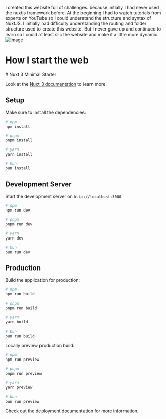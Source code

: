 I created this website full of challenges. because initially I had never used the nuxtjs framework before. At the beginning I had to watch tutorials from experts on YouTube so I could understand the structure and syntax of NuxtJS. I initially had difficulty understanding the routing and folder structure used to create this website. But I never gave up and continued to learn so I could at least slic the website and make it a little more dynamic.
![image](https://github.com/wira97-tech/Assesment-Test/assets/79839518/73830eb2-2770-4e14-8c5e-15f3d35cead9)
<h1>How I start the web</h1>
# Nuxt 3 Minimal Starter

Look at the [Nuxt 3 documentation](https://nuxt.com/docs/getting-started/introduction) to learn more.

## Setup

Make sure to install the dependencies:

```bash
# npm
npm install

# pnpm
pnpm install

# yarn
yarn install

# bun
bun install
```

## Development Server

Start the development server on `http://localhost:3000`:

```bash
# npm
npm run dev

# pnpm
pnpm run dev

# yarn
yarn dev

# bun
bun run dev
```

## Production

Build the application for production:

```bash
# npm
npm run build

# pnpm
pnpm run build

# yarn
yarn build

# bun
bun run build
```

Locally preview production build:

```bash
# npm
npm run preview

# pnpm
pnpm run preview

# yarn
yarn preview

# bun
bun run preview
```

Check out the [deployment documentation](https://nuxt.com/docs/getting-started/deployment) for more information.
